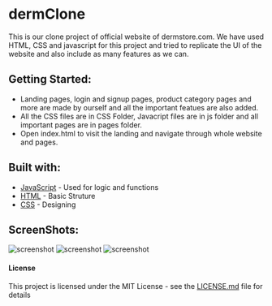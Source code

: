 # dermClone

This is our clone project of official website of dermstore.com. We have used HTML, CSS and javascript for this project and tried to replicate the UI of the website and also include as many features as we can. 

## Getting Started:
- Landing pages, login and signup pages, product category pages and more are made by ourself and all the important featues are also added.
- All the CSS files are in CSS Folder, Javacript files are in js folder and all important pages are in pages folder.
- Open index.html to visit the landing and navigate through whole website and pages.


## Built with:
* [JavaScript](https://developer.mozilla.org/en-US/docs/Web/JavaScript) - Used for logic and functions
* [HTML](https://maven.apache.org/) - Basic Struture
* [CSS](https://developer.mozilla.org/en-US/docs/Web/HTML) - Designing

## ScreenShots:
![screenshot](https://i.postimg.cc/DZ98KLyx/dernstore-1.jpg)
![screenshot](https://i.postimg.cc/85Jj3tDF/dermstore-2.jpg)
![screenshot](https://i.postimg.cc/cCf61Cv0/dermstore-3.jpg)

#### License

This project is licensed under the MIT License - see the [LICENSE.md](LICENSE.md) file for details
